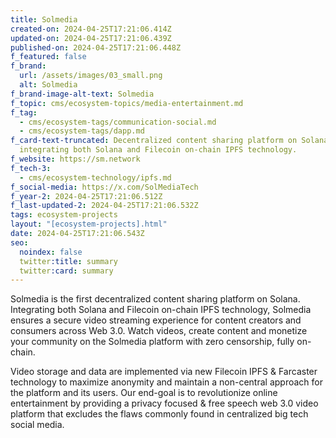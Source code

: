 ```yaml
---
title: Solmedia
created-on: 2024-04-25T17:21:06.414Z
updated-on: 2024-04-25T17:21:06.439Z
published-on: 2024-04-25T17:21:06.448Z
f_featured: false
f_brand:
  url: /assets/images/03_small.png
  alt: Solmedia
f_brand-image-alt-text: Solmedia
f_topic: cms/ecosystem-topics/media-entertainment.md
f_tag:
  - cms/ecosystem-tags/communication-social.md
  - cms/ecosystem-tags/dapp.md
f_card-text-truncated: Decentralized content sharing platform on Solana,
  integrating both Solana and Filecoin on-chain IPFS technology.
f_website: https://sm.network
f_tech-3:
  - cms/ecosystem-technology/ipfs.md
f_social-media: https://x.com/SolMediaTech
f_year-2: 2024-04-25T17:21:06.512Z
f_last-updated-2: 2024-04-25T17:21:06.532Z
tags: ecosystem-projects
layout: "[ecosystem-projects].html"
date: 2024-04-25T17:21:06.543Z
seo:
  noindex: false
  twitter:title: summary
  twitter:card: summary
---
```

Solmedia is the first decentralized content sharing platform on Solana. Integrating both Solana and Filecoin on-chain IPFS technology, Solmedia ensures a secure video streaming experience for content creators and consumers across Web 3.0. Watch videos, create content and monetize your community on the Solmedia platform with zero censorship, fully on-chain.

Video storage and data are implemented via new Filecoin IPFS & Farcaster technology to maximize anonymity and maintain a non-central approach for the platform and its users. Our end-goal is to revolutionize online entertainment by providing a privacy focused & free speech web 3.0 video platform that excludes the flaws commonly found in centralized big tech social media.